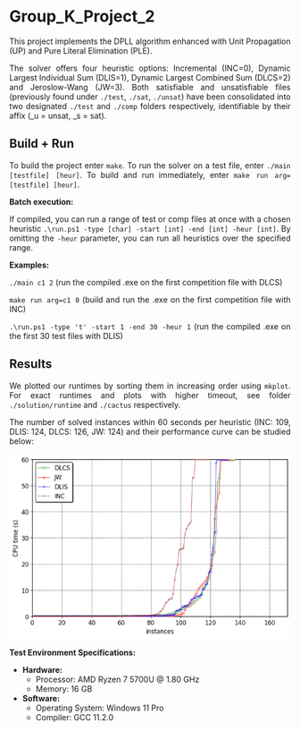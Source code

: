 <div style="text-align: justify;">

# Group_K_Project_2

This project implements the DPLL algorithm enhanced with Unit Propagation (UP) and Pure Literal Elimination (PLE).   
  
The solver offers four heuristic options: Incremental (INC=0), Dynamic Largest Individual Sum (DLIS=1), Dynamic Largest Combined Sum (DLCS=2) and Jeroslow-Wang (JW=3). Both satisfiable and unsatisfiable files (previously found under `./test`, `./sat`, `./unsat`) have been consolidated into two designated `./test` and `./comp` folders respectively, identifiable by their affix (_u = unsat, _s = sat).

## Build + Run
To build the project enter `make`. To run the solver on a test file, enter `./main [testfile] [heur]`. To build and run immediately, enter `make run arg=[testfile] [heur]`. 

**Batch execution:**

If compiled, you can run a range of test or comp files at once with a chosen heuristic `.\run.ps1 -type [char] -start [int] -end [int] -heur [int]`. 
By omitting the `-heur` parameter, you can run all heuristics over the specified range.

**Examples:**

`./main c1 2` (run the compiled .exe on the first competition file with DLCS)
  
`make run arg=c1 0` (build and run the .exe on the first competition file with INC)

`.\run.ps1 -type 't' -start 1 -end 30 -heur 1` (run the compiled .exe on the first 30 test files with DLIS)

## Results

We plotted our runtimes by sorting them in increasing order using `mkplot`. For exact runtimes and plots with higher timeout, see folder `./solution/runtime` and `./cactus` respectively.

The number of solved instances within 60 seconds per heuristic (INC: 109, DLIS: 124, DLCS: 126, JW: 124) and their performance curve can be studied below:

![Alt text](cactus/cactusPlot60secs.png/?raw=true "Optional Title")

**Test Environment Specifications:**
- **Hardware:**
  - Processor: AMD Ryzen 7 5700U @ 1.80 GHz
  - Memory: 16 GB
- **Software:**
  - Operating System: Windows 11 Pro
  - Compiler: GCC 11.2.0

</div>






